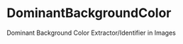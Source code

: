 DominantBackgroundColor
=======================

Dominant Background Color Extractor/Identifier in Images
